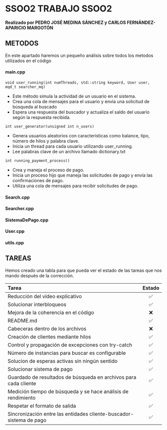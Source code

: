 # **SSOO2 TRABAJO SSOO2**
**Realizado por PEDRO JOSÉ MEDINA SÁNCHEZ y CARLOS FERNÁNDEZ-APARICIO MARGOTÓN**

## **METODOS**
En este apartado haremos un pequeño análisis sobre todos los metodos utilizados en el código

#### **main.cpp**

```
void user_running(int numThreads, std::string keyword, User user, mqd_t searcher_mq)
```

- Este método simula la actividad de un usuario en el sistema.
- Crea una cola de mensajes para el usuario y envía una solicitud de búsqueda al buscado
- Espera una respuesta del buscador y actualiza el saldo del usuario según la respuesta recibida.


```
int user_generator(unsigned int n_users)
```

- Genera usuarios aleatorios con características como balance, tipo, número de hilos y palabra clave.
- Inicia un thread para cada usuario utilizando user_running.
- Lee palabras clave de un archivo llamado dictionary.txt

```
int running_payment_process() 
```

- Crea y maneja el proceso de pago.
- Inicia un proceso hijo que maneja las solicitudes de pago y envía las confirmaciones de pago.
- Utiliza una cola de mensajes para recibir solicitudes de pago.

#### **Search.cpp**
#### **Searcher.cpp**
#### **SistemaDePago.cpp**
#### **User.cpp**
#### **utils.cpp**





## **TAREAS**

Hemos creado una tabla para que pueda ver el estado de las tareas que nos mando después de la corrección.

| Tarea            | Estado  |
|:-----------------|:-------:|
| Reducción del vídeo explicativo | ✅       |
| Solucionar interbloqueos | ✅       |
| Mejora de la coherencia en el código  | ❌       |
| README.md       | ✅       |
| Cabeceras dentro de los archivos | ❌      |
| Creación de clientes mediante hilos | ✅       |
| Control y propagación de excepciones con try-catch| ✅      |
| Número de instancias para buscar es configurable | ✅       |
| Solucion de esperas activas sin ningún sentido | ✅       |
| Solucionar sistema de pago | ✅      |
| Guardado de resultados de búsqueda en archivos para cada cliente | ✅       |
| Medición tiempo de búsqueda y se hace análisis de rendimiento | ✅     |
| Respetar el formato de salida | ✅       |
| Sincronización entre las entidades cliente-buscador-sistema de pago | ✅      |



